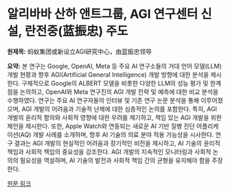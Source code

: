 # 알리바바 산하 앤트그룹, AGI 연구센터 신설, 란전중(蓝振忠) 주도

**원제목:** 蚂蚁集团或新设立AGI研究中心，由蓝振忠领导

**요약:** 본 연구는 Google, OpenAI, Meta 등 주요 AI 연구소들의 거대 언어 모델(LLM) 개발 현황과 향후 AGI(Artificial General Intelligence) 개발 방향에 대한 분석을 제시한다.  구체적으로 Google의 ALBERT 모델을 비롯한 다양한 LLM의 성능 평가 및 한계점을 논의하고,  OpenAI와 Meta 연구진의 AGI 개발 전략 및 예측에 대한 비교 분석을 수행하였다.  연구는 주요 AI 연구자들의 인터뷰 및 기존 연구 논문 분석을 통해 이루어졌으며,  AGI 개발의 어려움과 기술적 난제에 대한 심층적인 논의를 포함한다.  특히,  AGI 개발의 윤리적 함의와 사회적 영향에 대한 우려를 제기하고,  책임 있는 AGI 개발을 위한 제언을 제시한다.  또한,  Apple Watch와 연동되는 새로운 AI 기반 질병 진단 어플리케이션(AQ) 개발 사례를 소개하며,  향후 AI 기술의 의료 분야 적용 가능성을 시사한다.  연구 결과는 AGI 개발의 현실적인 어려움과 장기적인 비전을 제시하고,  AI 기술의 윤리적 책임과 사회적 책임의 중요성을 강조한다.  AGI 개발의 지속적인 모니터링과 사회적 논의의 필요성을 역설하며,  AI 기술의 발전과 사회적 책임 간의 균형을 유지해야 함을 주장한다.

[원문 링크](https://www.3elife.net/Art/internet/202507/25/103459.html)
